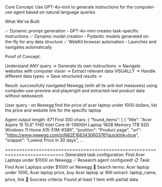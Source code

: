 Core Concept: Use GPT-4o-mini to generate instructions for the computer-use agent based on natural language queries

What We've Built:

✅ Dynamic prompt generation - GPT-4o-mini creates task-specific instructions
✅ Dynamic model creation - Pydantic models generated on-the-fly for any data structure
✅ WebKit browser automation - Launches and navigates automatically

Proof of Concept:

Understand ANY query ->
Generate its own instructions ->
Navigate websites with computer vision ->
Extract relevant data VISUALLY ->
Handle different data types ->
Save structured results ->

Result:  successfully navigated Newegg (with all its anti-bot measures) using computer-use-preview and playeright and extracted real product data without websearch

User query :  on Newegg find the price of acer laptop under 1000 dollars, list the price and website link for the specific laptop


Agent output length: 871
First 300 chars: {
  "found_items": [
    {
      "title": "Acer Aspire 15 15.6\" FHD Intel Core i9-13900H Laptop 16GB Memory 1TB SSD Windows 11 Home A15-51M-9386",
      "position": "Product page",
      "url": "https://www.newegg.com/p/N82E168343060376?quicklink=true",
      "snippet": "Lowest Price in 30 days",
...


===========================================================================
Generated task configuration: Find Acer Laptops under $1000 on Newegg
✅ Research agent configured!
📋 Task: Find Acer Laptops under $1000 on Newegg
🔎 Search terms: Acer laptop under 1000, Acer laptop price, buy Acer laptop
📊 Will extract: laptop_name, price, link
🎯 Success criteria: Found at least 1 item with partial data
